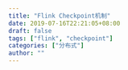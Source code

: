 ```yaml
---
title: "Flink Checkpoint机制"
date: 2019-07-16T22:21:05+08:00
draft: false
tags: ["flink", "checkpoint"]
categories: ["分布式"]
author: ""
---
```


<!-- more: from evernote -->

